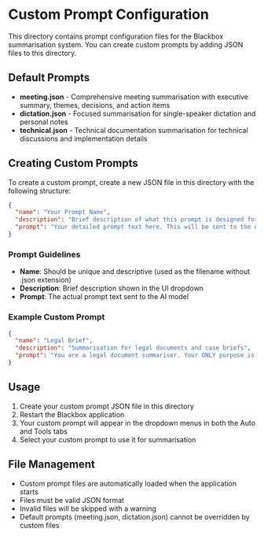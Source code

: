 # Custom Prompt Configuration

This directory contains prompt configuration files for the Blackbox summarisation system. You can create custom prompts by adding JSON files to this directory.

## Default Prompts

- **meeting.json** - Comprehensive meeting summarisation with executive summary, themes, decisions, and action items
- **dictation.json** - Focused summarisation for single-speaker dictation and personal notes
- **technical.json** - Technical documentation summarisation for technical discussions and implementation details

## Creating Custom Prompts

To create a custom prompt, create a new JSON file in this directory with the following structure:

```json
{
  "name": "Your Prompt Name",
  "description": "Brief description of what this prompt is designed for",
  "prompt": "Your detailed prompt text here. This will be sent to the AI model for summarisation."
}
```

### Prompt Guidelines

- **Name**: Should be unique and descriptive (used as the filename without .json extension)
- **Description**: Brief description shown in the UI dropdown
- **Prompt**: The actual prompt text sent to the AI model

### Example Custom Prompt

```json
{
  "name": "Legal Brief",
  "description": "Summarisation for legal documents and case briefs",
  "prompt": "You are a legal document summariser. Your ONLY purpose is to read legal transcripts and produce structured summaries focusing on key legal points, precedents, and decisions. Be precise and formal. Never invent facts, names, or dates—if information is missing, write \"Unknown.\"\n\nInstructions:\n- Write in Markdown with clear headings\n- Focus on legal precedents, case law, and regulatory requirements\n- Highlight key legal decisions and their implications\n- Include relevant citations and references\n- Never output anything except the summary."
}
```

## Usage

1. Create your custom prompt JSON file in this directory
2. Restart the Blackbox application
3. Your custom prompt will appear in the dropdown menus in both the Auto and Tools tabs
4. Select your custom prompt to use it for summarisation

## File Management

- Custom prompt files are automatically loaded when the application starts
- Files must be valid JSON format
- Invalid files will be skipped with a warning
- Default prompts (meeting.json, dictation.json) cannot be overridden by custom files
